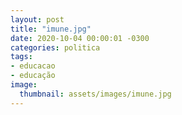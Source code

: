 ```yaml
---
layout: post
title: "imune.jpg"
date: 2020-10-04 00:00:01 -0300
categories: politica
tags:
- educacao
- educação
image: 
  thumbnail: assets/images/imune.jpg
---
```

